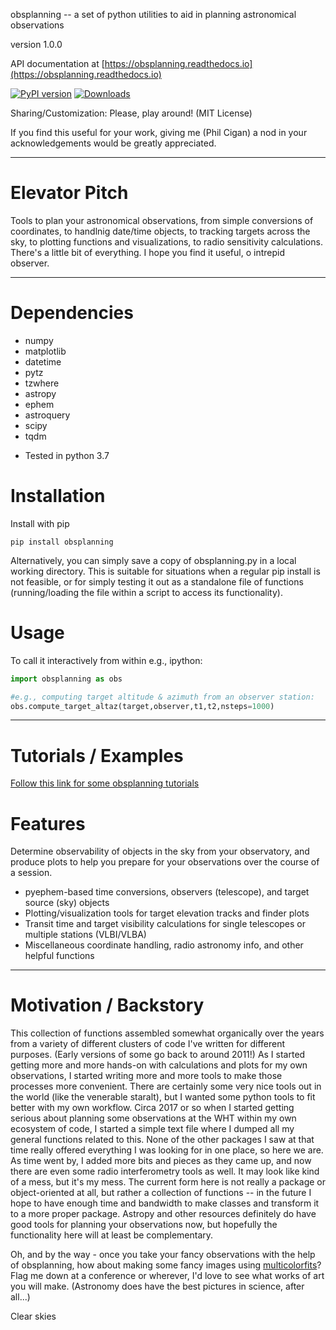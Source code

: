 obsplanning -- a set of python utilities to aid in planning astronomical observations

version 1.0.0

API documentation at [https://obsplanning.readthedocs.io](https://obsplanning.readthedocs.io)





[![PyPI version](https://badge.fury.io/py/obsplanning.svg)](https://badge.fury.io/py/obsplanning)
[![Downloads](https://pepy.tech/badge/obsplanning)](https://pepy.tech/project/obsplanning)


Sharing/Customization: Please, play around!  (MIT License)

If you find this useful for your work, giving me (Phil Cigan) a nod in your acknowledgements would be greatly appreciated.  





-----------------------

# Elevator Pitch

Tools to plan your astronomical observations, from simple conversions of coordinates, to handlnig date/time objects, to tracking targets across the sky, to plotting functions and visualizations, to radio sensitivity calculations.  There's a little bit of everything.  I hope you find it useful, o intrepid observer.



-----------------------

# Dependencies

* numpy
* matplotlib 
* datetime
* pytz
* tzwhere
* astropy
* ephem
* astroquery
* scipy
* tqdm


- Tested in python 3.7 



# Installation

Install with pip
```console
pip install obsplanning
```

Alternatively, you can simply save a copy of obsplanning.py in a local working directory.  This is suitable for situations when a regular pip install is not feasible, or for simply testing it out as a standalone file of functions (running/loading the file within a script to access its functionality).


# Usage

To call it interactively from within e.g., ipython:

```python
import obsplanning as obs

#e.g., computing target altitude & azimuth from an observer station:
obs.compute_target_altaz(target,observer,t1,t2,nsteps=1000)
```


-----------------------

# Tutorials / Examples 

[Follow this link for some obsplanning tutorials](./examples.md)



# Features

Determine observability of objects in the sky from your observatory, and produce plots to help you prepare for your observations over the course of a session.  

- pyephem-based time conversions, observers (telescope), and target source (sky) objects
- Plotting/visualization tools for target elevation tracks and finder plots
- Transit time and target visibility calculations for single telescopes or multiple stations (VLBI/VLBA)
- Miscellaneous coordinate handling, radio astronomy info, and other helpful functions




-----------------------

# Motivation / Backstory

This collection of functions assembled somewhat organically over the years from a variety of different clusters of code I've written for different purposes.  (Early versions of some go back to around 2011!)  As I started getting more and more hands-on with calculations and plots for my own observations, I started writing more and more tools to make those processes more convenient.  There are certainly some very nice tools out in the world (like the venerable staralt), but I wanted some python tools to fit better with my own workflow.  Circa 2017 or so when I started getting serious about planning some observations at the WHT within my own ecosystem of code, I started a simple text file where I dumped all my general functions related to this.  None of the other packages I saw at that time really offered everything I was looking for in one place, so here we are.  As time went by, I added more bits and pieces as they came up, and now there are even some radio interferometry tools as well.  It may look like kind of a mess, but it's my mess.  The current form here is not really a package or object-oriented at all, but rather a collection of functions -- in the future I hope to have enough time and bandwidth to make classes and transform it to a more proper package.  Astropy and other resources definitely do have good tools for planning your observations now, but hopefully the functionality here will at least be complementary. 

Oh, and by the way - once you take your fancy observations with the help of obsplanning, how about making some fancy images using [multicolorfits](https://github.com/pjcigan/multicolorfits)?  Flag me down at a conference or wherever, I'd love to see what works of art you will make.  (Astronomy does have the best pictures in science, after all...)

Clear skies











